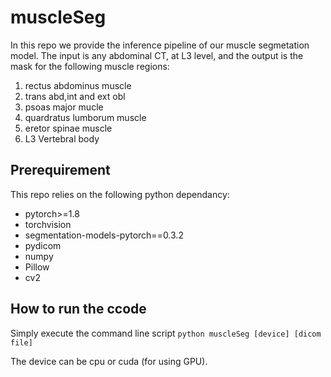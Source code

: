 # muscleSeg
In this repo we provide the inference pipeline of our muscle segmetation model. The input is any abdominal CT, at L3 level, and the output is the mask for the following muscle regions:
1. rectus abdominus muscle
2. trans abd,int and ext obl
3. psoas major mucle
4. quardratus lumborum muscle
5. eretor spinae muscle
6. L3 Vertebral body

## Prerequirement
This repo relies on the following python dependancy:
* pytorch>=1.8
* torchvision
* segmentation-models-pytorch==0.3.2
* pydicom
* numpy
* Pillow
* cv2


## How to run the ccode
Simply execute the command line  script `python muscleSeg [device] [dicom file]`

The device can be cpu or cuda (for using GPU).
